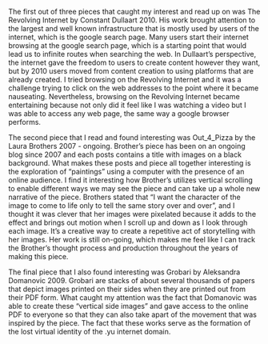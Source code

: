 The first out of three pieces that caught my interest and read up on was The Revolving Internet by Constant Dullaart 2010. His work brought attention to the largest and well known infrastructure that is mostly used by users of the internet, which is the google search page. Many users start their internet browsing at the google search page, which is a starting point that would lead us to infinite routes when searching the web. In Dullaart’s perspective, the internet gave the freedom to users to create content however they want, but by 2010 users moved from content creation to using platforms that are already created. I tried browsing on the Revolving Internet and it was a challenge trying to click on the web addresses to the point where it became nauseating. Nevertheless, browsing on the Revolving Internet became entertaining because not only did it feel like I was watching a video but I was able to access any web page, the same way a google browser performs. 

The second piece that I read and found interesting was Out_4_Pizza by the Laura Brothers 2007 - ongoing. Brother’s piece has been on an ongoing blog since 2007 and each posts contains a title with images on a black background. What makes these posts and piece all together interesting is the exploration of “paintings” using a computer with the presence of an online audience. I find it interesting how Brother’s utilizes vertical scrolling to enable different ways we may see the piece and can take up a whole new narrative of the piece. Brothers stated that “I want the character of the image to come to life only to tell the same story over and over”, and I thought it was clever that her images were pixelated because it adds to the effect and brings out motion when I scroll up and down as I look through each image. It’s a creative way to create a repetitive act of storytelling with her images. Her work is still on-going, which makes me feel like I can track the Brother’s thought process and production throughout the years of making this piece.  

The final piece that I also found interesting was Grobari by Aleksandra Domanovic 2009. Grobari are stacks of about several thousands of papers that depict images printed on their sides when they are printed out from their PDF form. What caught my attention was the fact that Domanovic was able to create these “vertical side images” and gave access to the online PDF to everyone so that they can also take apart of the movement that was inspired by the piece. The fact that these works serve as the formation of the lost virtual identity of the .yu internet domain. 
